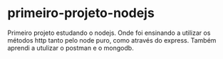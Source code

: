# primeiro-projeto-nodejs

Primeiro projeto estudando  o nodejs. Onde foi ensinando a utilizar os métodos http tanto pelo node puro, como  através do express. Também aprendi a utulizar o postman e o mongodb. 

